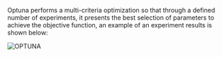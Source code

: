 Optuna performs a multi-criteria optimization so that through a defined number of experiments, it presents the best selection of parameters to achieve the objective function, an example of an experiment results is shown below:

![OPTUNA](https://github.com/user-attachments/assets/4a7448ff-9c4c-4bb4-9634-6d51589307eb)
